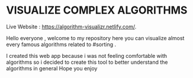 # VISUALIZE COMPLEX ALGORITHMS
Live Website : https://algorithm-visualizr.netlify.com/.

Hello everyone , welcome to my repository here you can visualize almost every famous algorithms related to #sorting .

I created this web app because i was not feeling comfortable with algorithms so i decided to create this tool to better understand the algorithms in general
Hope you enjoy
